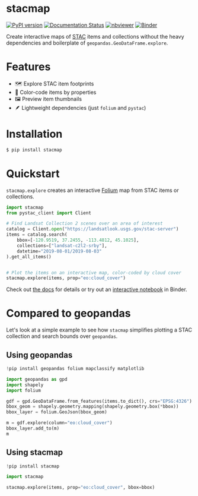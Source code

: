 # stacmap

[![PyPI version](https://badge.fury.io/py/stacmap.svg)](https://badge.fury.io/py/stacmap)
[![Documentation Status](https://readthedocs.org/projects/pip/badge/?version=latest)](https://stacmap.readthedocs.io/en/latest/)
[![nbviewer](https://raw.githubusercontent.com/jupyter/design/master/logos/Badges/nbviewer_badge.svg)](https://nbviewer.org/github/aazuspan/stacmap/blob/main/docs/source/tutorials/quickstart.ipynb)
[![Binder](https://mybinder.org/badge_logo.svg)](https://mybinder.org/v2/gh/aazuspan/stacmap/HEAD?labpath=docs%2Fsource%2Ftutorials%2Fquickstart.ipynb)

Create interactive maps of [STAC](https://stacspec.org/) items and collections without the heavy dependencies and boilerplate of `geopandas.GeoDataFrame.explore`.

# Features

- 🗺️ Explore STAC item footprints
- 🌈 Color-code items by properties
- 🖼️ Preview item thumbnails
- 🪶 Lightweight dependencies (just `folium` and `pystac`)

# Installation

```bash
$ pip install stacmap
```

# Quickstart

`stacmap.explore` creates an interactive [Folium](https://python-visualization.github.io/folium/) map from STAC items or collections.

```python
import stacmap
from pystac_client import Client

# Find Landsat Collection 2 scenes over an area of interest
catalog = Client.open("https://landsatlook.usgs.gov/stac-server")
items = catalog.search(
    bbox=[-120.9519, 37.2455, -113.4812, 45.1025],
    collections=["landsat-c2l2-srby"],
    datetime="2019-08-01/2019-08-03"
).get_all_items()


# Plot the items on an interactive map, color-coded by cloud cover
stacmap.explore(items, prop="eo:cloud_cover")
```

Check out [the docs](https://stacmap.readthedocs.io/en/latest/) for details or try out an [interactive notebook](https://mybinder.org/v2/gh/aazuspan/stacmap/HEAD?labpath=docs%2Fsource%2Ftutorials%2Fquickstart.ipynb) in Binder.

# Compared to geopandas

Let's look at a simple example to see how `stacmap` simplifies plotting a STAC collection and search bounds over `geopandas`.

## Using geopandas

```python
!pip install geopandas folium mapclassify matplotlib

import geopandas as gpd
import shapely
import folium

gdf = gpd.GeoDataFrame.from_features(items.to_dict(), crs="EPSG:4326")
bbox_geom = shapely.geometry.mapping(shapely.geometry.box(*bbox))
bbox_layer = folium.GeoJson(bbox_geom)

m = gdf.explore(column="eo:cloud_cover")
bbox_layer.add_to(m)
m
```

## Using stacmap

```python
!pip install stacmap

import stacmap

stacmap.explore(items, prop="eo:cloud_cover", bbox=bbox)
```
